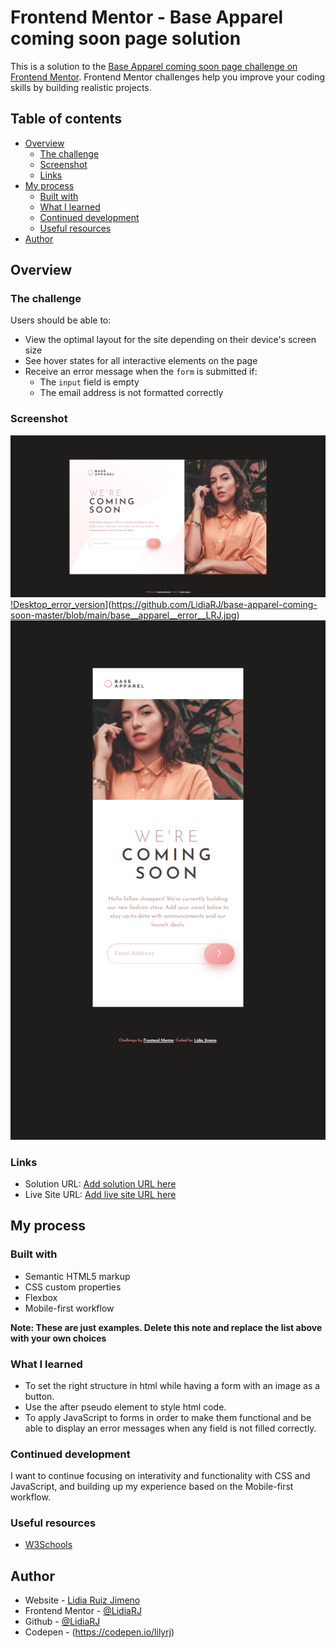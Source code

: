 # Frontend Mentor - Base Apparel coming soon page solution

This is a solution to the [Base Apparel coming soon page challenge on Frontend Mentor](https://www.frontendmentor.io/challenges/base-apparel-coming-soon-page-5d46b47f8db8a7063f9331a0). Frontend Mentor challenges help you improve your coding skills by building realistic projects. 

## Table of contents

- [Overview](#overview)
  - [The challenge](#the-challenge)
  - [Screenshot](#screenshot)
  - [Links](#links)
- [My process](#my-process)
  - [Built with](#built-with)
  - [What I learned](#what-i-learned)
  - [Continued development](#continued-development)
  - [Useful resources](#useful-resources)
- [Author](#author)




## Overview

### The challenge

Users should be able to:

- View the optimal layout for the site depending on their device's screen size
- See hover states for all interactive elements on the page
- Receive an error message when the `form` is submitted if:
  - The `input` field is empty
  - The email address is not formatted correctly

### Screenshot

[![Desktop_version](https://github.com/LidiaRJ/base-apparel-coming-soon-master/blob/main/base__apparel__desktop__LRJ.jpg)](https://github.com/LidiaRJ/base-apparel-coming-soon-master/blob/main/base__apparel__desktop__LRJ.jpg)
[!Desktop_error_version](https://github.com/LidiaRJ/base-apparel-coming-soon-master/blob/main/base__apparel__error__LRJ.jpg)](https://github.com/LidiaRJ/base-apparel-coming-soon-master/blob/main/base__apparel__error__LRJ.jpg)
[![Mobile_version](https://github.com/LidiaRJ/base-apparel-coming-soon-master/blob/main/base__apparel__mobile__LRJ.jpg)](https://github.com/LidiaRJ/base-apparel-coming-soon-master/blob/main/base__apparel__mobile__LRJ.jpg)

### Links

- Solution URL: [Add solution URL here](https://github.com/LidiaRJ/base-apparel-coming-soon-master.git)
- Live Site URL: [Add live site URL here](https://your-live-site-url.com)

## My process

### Built with

- Semantic HTML5 markup
- CSS custom properties
- Flexbox
- Mobile-first workflow


**Note: These are just examples. Delete this note and replace the list above with your own choices**

### What I learned

- To set the right structure in html while having a form with an image as a button.
- Use the after pseudo element to style html code.
- To apply JavaScript to forms in order to make them functional and be able to display an error messages when any field is not filled correctly. 


### Continued development

I want to continue focusing on interativity and functionality with CSS and JavaScript, and building up my experience based on the Mobile-first workflow.


### Useful resources

- [W3Schools](https://www.w3schools.com/js/DEFAULT.asp) 


## Author

- Website - [Lidia Ruiz Jimeno](https://www.behance.net/Lidiarjimeno)
- Frontend Mentor - [@LidiaRJ](https://www.frontendmentor.io/profile/LidiaRJ)
- Github - [@LidiaRJ](https://github.com/LidiaRJ)
- Codepen - (https://codepen.io/lilyrj)

